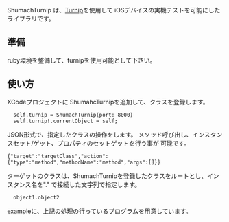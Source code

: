 

ShumachTurnip は、[Turnip](https://github.com/jnicklas/turnip)を使用して
iOSデバイスの実機テストを可能にしたライブラリです。


## 準備

ruby環境を整備して、turnipを使用可能として下さい。

## 使い方

XCodeプロジェクトに ShumahcTurnipを追加して、クラスを登録します。


```
  self.turnip = ShumachTurnip(port: 8000)
  self.turnip!.currentObject = self;
```


JSON形式で、指定したクラスの操作をします。
メソッド呼び出し、インスタンスセット/ゲット、プロパティのセットゲットを行う事が
可能です。

```
{"target":"targetClass","action":{"type":"method","methodName":"method","args":[]}}
```


ターゲットのクラスは、ShumachTurnipを登録したクラスをルートとし、インスタンス名を"."
で接続した文字列で指定します。

```
  object1.object2
```


exampleに、上記の処理の行っているプログラムを用意しています。
